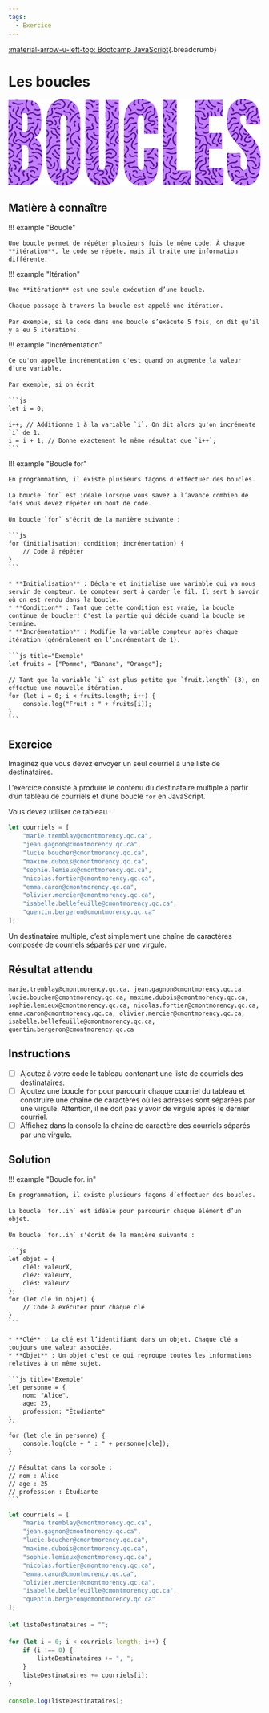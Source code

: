 ```yaml
---
tags:
  - Exercice
---
```


[:material-arrow-u-left-top: Bootcamp JavaScript](./js-bootcamp.md){.breadcrumb}

# Les boucles

![](../assets/images/boucles_banner.png)

## Matière à connaître

!!! example "Boucle"

    Une boucle permet de répéter plusieurs fois le même code. À chaque **itération**, le code se répète, mais il traite une information différente.

!!! example "Itération"

    Une **itération** est une seule exécution d’une boucle.

    Chaque passage à travers la boucle est appelé une itération.

    Par exemple, si le code dans une boucle s’exécute 5 fois, on dit qu’il y a eu 5 itérations.

!!! example "Incrémentation"

    Ce qu'on appelle incrémentation c'est quand on augmente la valeur d’une variable.

    Par exemple, si on écrit

    ```js
    let i = 0;

    i++; // Additionne 1 à la variable `i`. On dit alors qu'on incrémente `i` de 1.
    i = i + 1; // Donne exactement le même résultat que `i++`;
    ```

!!! example "Boucle for"

    En programmation, il existe plusieurs façons d'effectuer des boucles.

    La boucle `for` est idéale lorsque vous savez à l’avance combien de fois vous devez répéter un bout de code.

    Un boucle `for` s'écrit de la manière suivante :

    ```js
    for (initialisation; condition; incrémentation) {
        // Code à répéter
    }
    ```

    * **Initialisation** : Déclare et initialise une variable qui va nous servir de compteur. Le compteur sert à garder le fil. Il sert à savoir où on est rendu dans la boucle.
    * **Condition** : Tant que cette condition est vraie, la boucle continue de boucler! C'est la partie qui décide quand la boucle se termine.
    * **Incrémentation** : Modifie la variable compteur après chaque itération (généralement en l’incrémentant de 1).

    ```js title="Exemple"
    let fruits = ["Pomme", "Banane", "Orange"];

    // Tant que la variable `i` est plus petite que `fruit.length` (3), on effectue une nouvelle itération.
    for (let i = 0; i < fruits.length; i++) {
        console.log("Fruit : " + fruits[i]);
    }
    ```

## Exercice

Imaginez que vous devez envoyer un seul courriel à une liste de destinataires.

L’exercice consiste à produire le contenu du destinataire multiple à partir d’un tableau de courriels et d’une boucle `for` en JavaScript.

Vous devez utiliser ce tableau :

```js
let courriels = [
    "marie.tremblay@cmontmorency.qc.ca",
    "jean.gagnon@cmontmorency.qc.ca",
    "lucie.boucher@cmontmorency.qc.ca",
    "maxime.dubois@cmontmorency.qc.ca",
    "sophie.lemieux@cmontmorency.qc.ca",
    "nicolas.fortier@cmontmorency.qc.ca",
    "emma.caron@cmontmorency.qc.ca",
    "olivier.mercier@cmontmorency.qc.ca",
    "isabelle.bellefeuille@cmontmorency.qc.ca",
    "quentin.bergeron@cmontmorency.qc.ca"
];
```

Un destinataire multiple, c’est simplement une chaîne de caractères composée de courriels séparés par une virgule.

## Résultat attendu

```console
marie.tremblay@cmontmorency.qc.ca, jean.gagnon@cmontmorency.qc.ca, lucie.boucher@cmontmorency.qc.ca, maxime.dubois@cmontmorency.qc.ca, sophie.lemieux@cmontmorency.qc.ca, nicolas.fortier@cmontmorency.qc.ca, emma.caron@cmontmorency.qc.ca, olivier.mercier@cmontmorency.qc.ca, isabelle.bellefeuille@cmontmorency.qc.ca, quentin.bergeron@cmontmorency.qc.ca
```

## Instructions

- [ ] Ajoutez à votre code le tableau contenant une liste de courriels des destinataires.
- [ ] Ajoutez une boucle `for` pour parcourir chaque courriel du tableau et construire une chaîne de caractères où les adresses sont séparées par une virgule. Attention, il ne doit pas y avoir de virgule après le dernier courriel.
- [ ] Affichez dans la console la chaine de caractère des courriels séparés par une virgule.

## Solution

!!! example "Boucle for..in"

    En programmation, il existe plusieurs façons d’effectuer des boucles.

    La boucle `for..in` est idéale pour parcourir chaque élément d’un objet.

    Un boucle `for..in` s'écrit de la manière suivante :

    ```js
    let objet = {
        clé1: valeurX,
        clé2: valeurY,
        clé3: valeurZ
    };
    for (let clé in objet) {
        // Code à exécuter pour chaque clé
    }
    ```

    * **Clé** : La clé est l’identifiant dans un objet. Chaque clé a toujours une valeur associée.
    * **Objet** : Un objet c'est ce qui regroupe toutes les informations relatives à un même sujet.

    ```js title="Exemple"
    let personne = {
        nom: "Alice",
        age: 25,
        profession: "Étudiante"
    };

    for (let cle in personne) {
        console.log(cle + " : " + personne[cle]);
    }

    // Résultat dans la console :
    // nom : Alice
    // age : 25
    // profession : Étudiante
    ```

```js
let courriels = [
    "marie.tremblay@cmontmorency.qc.ca",
    "jean.gagnon@cmontmorency.qc.ca",
    "lucie.boucher@cmontmorency.qc.ca",
    "maxime.dubois@cmontmorency.qc.ca",
    "sophie.lemieux@cmontmorency.qc.ca",
    "nicolas.fortier@cmontmorency.qc.ca",
    "emma.caron@cmontmorency.qc.ca",
    "olivier.mercier@cmontmorency.qc.ca",
    "isabelle.bellefeuille@cmontmorency.qc.ca",
    "quentin.bergeron@cmontmorency.qc.ca"
];

let listeDestinataires = "";

for (let i = 0; i < courriels.length; i++) {
    if (i !== 0) {
        listeDestinataires += ", ";
    }
    listeDestinataires += courriels[i];
}

console.log(listeDestinataires);
```
